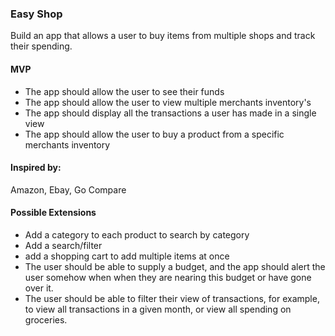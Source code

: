 ### Easy Shop

Build an app that allows a user to buy items from multiple shops and track their spending.

#### MVP

* The app should allow the user to see their funds
* The app should allow the user to view multiple merchants inventory's
* The app should display all the transactions a user has made in a single view
* The app should allow the user to buy a product from a specific merchants inventory

#### Inspired by:

Amazon, Ebay, Go Compare

#### Possible Extensions

* Add a category to each product to search by category
* Add a search/filter 
* add a shopping cart to add multiple items at once
* The user should be able to supply a budget, and the app should alert the user somehow when when they are nearing this budget or have gone over it.
* The user should be able to filter their view of transactions, for example, to view all transactions in a given month, or view all spending on groceries.
